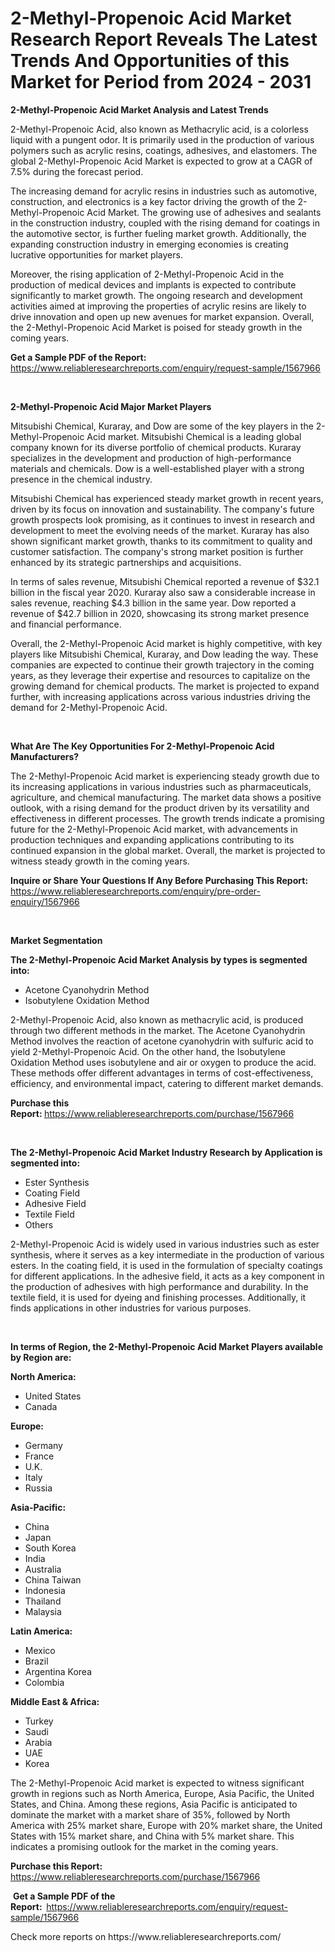 <p><h1>2-Methyl-Propenoic Acid Market Research Report Reveals The Latest Trends And Opportunities of this Market for Period from 2024 - 2031</h1></p><p><strong>2-Methyl-Propenoic Acid Market Analysis and Latest Trends</strong></p>
<p><p>2-Methyl-Propenoic Acid, also known as Methacrylic acid, is a colorless liquid with a pungent odor. It is primarily used in the production of various polymers such as acrylic resins, coatings, adhesives, and elastomers. The global 2-Methyl-Propenoic Acid Market is expected to grow at a CAGR of 7.5% during the forecast period.</p><p>The increasing demand for acrylic resins in industries such as automotive, construction, and electronics is a key factor driving the growth of the 2-Methyl-Propenoic Acid Market. The growing use of adhesives and sealants in the construction industry, coupled with the rising demand for coatings in the automotive sector, is further fueling market growth. Additionally, the expanding construction industry in emerging economies is creating lucrative opportunities for market players.</p><p>Moreover, the rising application of 2-Methyl-Propenoic Acid in the production of medical devices and implants is expected to contribute significantly to market growth. The ongoing research and development activities aimed at improving the properties of acrylic resins are likely to drive innovation and open up new avenues for market expansion. Overall, the 2-Methyl-Propenoic Acid Market is poised for steady growth in the coming years.</p></p>
<p><strong>Get a Sample PDF of the Report:&nbsp;</strong> <a href="https://www.reliableresearchreports.com/enquiry/request-sample/1567966">https://www.reliableresearchreports.com/enquiry/request-sample/1567966</a></p>
<p>&nbsp;</p>
<p><strong>2-Methyl-Propenoic Acid Major Market Players</strong></p>
<p><p>Mitsubishi Chemical, Kuraray, and Dow are some of the key players in the 2-Methyl-Propenoic Acid market. Mitsubishi Chemical is a leading global company known for its diverse portfolio of chemical products. Kuraray specializes in the development and production of high-performance materials and chemicals. Dow is a well-established player with a strong presence in the chemical industry.</p><p>Mitsubishi Chemical has experienced steady market growth in recent years, driven by its focus on innovation and sustainability. The company's future growth prospects look promising, as it continues to invest in research and development to meet the evolving needs of the market. Kuraray has also shown significant market growth, thanks to its commitment to quality and customer satisfaction. The company's strong market position is further enhanced by its strategic partnerships and acquisitions.</p><p>In terms of sales revenue, Mitsubishi Chemical reported a revenue of $32.1 billion in the fiscal year 2020. Kuraray also saw a considerable increase in sales revenue, reaching $4.3 billion in the same year. Dow reported a revenue of $42.7 billion in 2020, showcasing its strong market presence and financial performance.</p><p>Overall, the 2-Methyl-Propenoic Acid market is highly competitive, with key players like Mitsubishi Chemical, Kuraray, and Dow leading the way. These companies are expected to continue their growth trajectory in the coming years, as they leverage their expertise and resources to capitalize on the growing demand for chemical products. The market is projected to expand further, with increasing applications across various industries driving the demand for 2-Methyl-Propenoic Acid.</p></p>
<p>&nbsp;</p>
<p><strong>What Are The Key Opportunities For 2-Methyl-Propenoic Acid Manufacturers?</strong></p>
<p><p>The 2-Methyl-Propenoic Acid market is experiencing steady growth due to its increasing applications in various industries such as pharmaceuticals, agriculture, and chemical manufacturing. The market data shows a positive outlook, with a rising demand for the product driven by its versatility and effectiveness in different processes. The growth trends indicate a promising future for the 2-Methyl-Propenoic Acid market, with advancements in production techniques and expanding applications contributing to its continued expansion in the global market. Overall, the market is projected to witness steady growth in the coming years.</p></p>
<p><strong>Inquire or Share Your Questions If Any Before Purchasing This Report:</strong> <a href="https://www.reliableresearchreports.com/enquiry/pre-order-enquiry/1567966">https://www.reliableresearchreports.com/enquiry/pre-order-enquiry/1567966</a></p>
<p>&nbsp;</p>
<p><strong>Market Segmentation</strong></p>
<p><strong>The 2-Methyl-Propenoic Acid Market Analysis by types is segmented into:</strong></p>
<p><ul><li>Acetone Cyanohydrin Method</li><li>Isobutylene Oxidation Method</li></ul></p>
<p><p>2-Methyl-Propenoic Acid, also known as methacrylic acid, is produced through two different methods in the market. The Acetone Cyanohydrin Method involves the reaction of acetone cyanohydrin with sulfuric acid to yield 2-Methyl-Propenoic Acid. On the other hand, the Isobutylene Oxidation Method uses isobutylene and air or oxygen to produce the acid. These methods offer different advantages in terms of cost-effectiveness, efficiency, and environmental impact, catering to different market demands.</p></p>
<p><strong>Purchase this Report:&nbsp;</strong><a href="https://www.reliableresearchreports.com/purchase/1567966">https://www.reliableresearchreports.com/purchase/1567966</a></p>
<p>&nbsp;</p>
<p><strong>The 2-Methyl-Propenoic Acid Market Industry Research by Application is segmented into:</strong></p>
<p><ul><li>Ester Synthesis</li><li>Coating Field</li><li>Adhesive Field</li><li>Textile Field</li><li>Others</li></ul></p>
<p><p>2-Methyl-Propenoic Acid is widely used in various industries such as ester synthesis, where it serves as a key intermediate in the production of various esters. In the coating field, it is used in the formulation of specialty coatings for different applications. In the adhesive field, it acts as a key component in the production of adhesives with high performance and durability. In the textile field, it is used for dyeing and finishing processes. Additionally, it finds applications in other industries for various purposes.</p></p>
<p>&nbsp;</p>
<p><strong>In terms of Region, the 2-Methyl-Propenoic Acid Market Players available by Region are:</strong></p>
<p>
    <p> <strong> North America: </strong>
        <ul>
            <li>United States</li>
            <li>Canada</li>
        </ul>
        </p> 
    <p> <strong> Europe: </strong>
        <ul>
            <li>Germany</li>
            <li>France</li>
            <li>U.K.</li>
            <li>Italy</li>
            <li>Russia</li>
        </ul>
        </p> 
    <p> <strong> Asia-Pacific: </strong>
        <ul>
            <li>China</li>
            <li>Japan</li>
            <li>South Korea</li>
            <li>India</li>
            <li>Australia</li>
            <li>China Taiwan</li>
            <li>Indonesia</li>
            <li>Thailand</li>
            <li>Malaysia</li>
        </ul>
        </p> 
    <p> <strong> Latin America: </strong>
        <ul>
            <li>Mexico</li>
            <li>Brazil</li>
            <li>Argentina Korea</li>
            <li>Colombia</li>
        </ul>
        </p> 
    <p> <strong> Middle East & Africa: </strong>
        <ul>
            <li>Turkey</li>
            <li>Saudi</li>
            <li>Arabia</li>
            <li>UAE</li>
            <li>Korea</li>
        </ul>
    </p>
    </p>
<p><p>The 2-Methyl-Propenoic Acid market is expected to witness significant growth in regions such as North America, Europe, Asia Pacific, the United States, and China. Among these regions, Asia Pacific is anticipated to dominate the market with a market share of 35%, followed by North America with 25% market share, Europe with 20% market share, the United States with 15% market share, and China with 5% market share. This indicates a promising outlook for the market in the coming years.</p></p>
<p><strong>Purchase this Report: </strong><a href="https://www.reliableresearchreports.com/purchase/1567966">https://www.reliableresearchreports.com/purchase/1567966</a></p>
<p>&nbsp;<strong>Get a Sample PDF of the Report:&nbsp;&nbsp;</strong><a href="https://www.reliableresearchreports.com/enquiry/request-sample/1567966">https://www.reliableresearchreports.com/enquiry/request-sample/1567966</a></p>
<p><strong></strong></p>
<p>Check more reports on https://www.reliableresearchreports.com/</p>